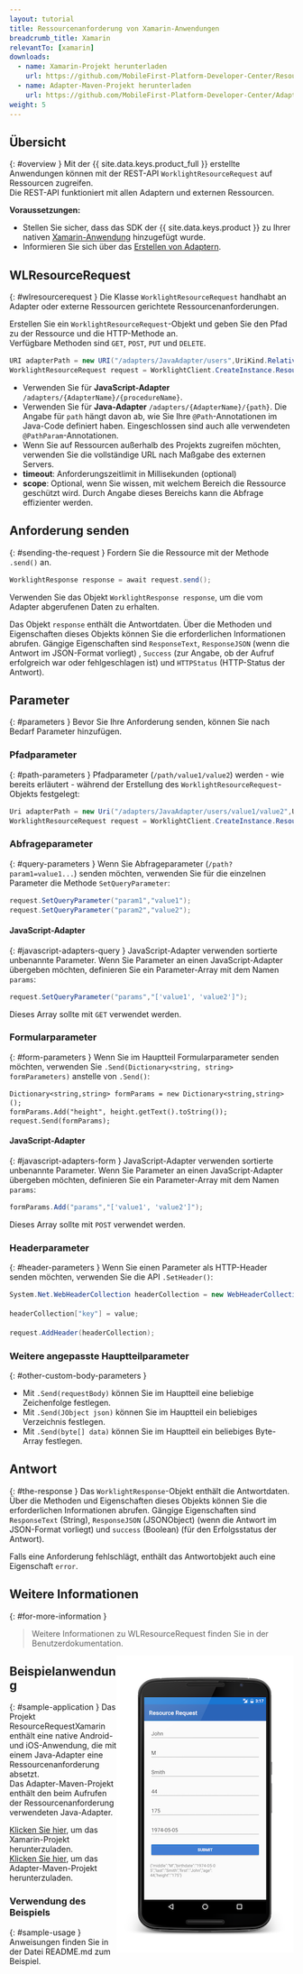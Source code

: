 ```yaml
---
layout: tutorial
title: Ressourcenanforderung von Xamarin-Anwendungen
breadcrumb_title: Xamarin
relevantTo: [xamarin]
downloads:
  - name: Xamarin-Projekt herunterladen
    url: https://github.com/MobileFirst-Platform-Developer-Center/ResourceRequestXamarin/tree/release80
  - name: Adapter-Maven-Projekt herunterladen
    url: https://github.com/MobileFirst-Platform-Developer-Center/Adapters/tree/release80
weight: 5
---
```

<!-- NLS_CHARSET=UTF-8 -->
## Übersicht
{: #overview }
Mit der {{ site.data.keys.product_full }} erstellte Anwendungen können mit der REST-API `WorklightResourceRequest` auf Ressourcen zugreifen.   
Die REST-API funktioniert mit allen Adaptern und externen Ressourcen. 

**Voraussetzungen:**

- Stellen Sie sicher, dass das SDK der {{ site.data.keys.product }} zu Ihrer nativen [Xamarin-Anwendung](../../sdk/xamarin/) hinzugefügt wurde. 
- Informieren Sie sich über das [Erstellen von Adaptern](../../../adapters/creating-adapters/).

## WLResourceRequest
{: #wlresourcerequest }
Die Klasse `WorklightResourceRequest` handhabt an Adapter oder externe Ressourcen gerichtete Ressourcenanforderungen. 

Erstellen Sie ein `WorklightResourceRequest`-Objekt und geben Sie den Pfad zu der Ressource und die HTTP-Methode an.   
Verfügbare Methoden sind `GET`, `POST`, `PUT` und `DELETE`.

```cs
URI adapterPath = new URI("/adapters/JavaAdapter/users",UriKind.Relative);
WorklightResourceRequest request = WorklightClient.CreateInstance.ResourceRequest(adapterPath,"GET");
```

* Verwenden Sie für **JavaScript-Adapter** `/adapters/{AdapterName}/{procedureName}`. 
* Verwenden Sie für **Java-Adapter** `/adapters/{AdapterName}/{path}`. Die Angabe für `path` hängt davon ab, wie Sie Ihre
`@Path`-Annotationen im Java-Code definiert haben. Eingeschlossen sind auch alle verwendeten `@PathParam`-Annotationen. 
* Wenn Sie auf Ressourcen außerhalb des Projekts zugreifen möchten, verwenden Sie die vollständige URL nach Maßgabe des externen Servers. 
* **timeout**: Anforderungszeitlimit in Millisekunden (optional)
* **scope**: Optional, wenn Sie wissen, mit welchem Bereich die Ressource geschützt wird. Durch Angabe dieses Bereichs kann die Abfrage effizienter werden. 

## Anforderung senden
{: #sending-the-request }
Fordern Sie die Ressource mit der Methode `.send()` an. 

```cs
WorklightResponse response = await request.send();
```

Verwenden Sie das Objekt `WorklightResponse response`, um die vom Adapter abgerufenen Daten zu erhalten. 

Das Objekt `response` enthält die Antwortdaten. Über die Methoden und Eigenschaften dieses Objekts können Sie die erforderlichen Informationen abrufen. Gängige Eigenschaften sind
`ResponseText`, `ResponseJSON` (wenn die Antwort im JSON-Format vorliegt) , `Success`
(zur Angabe, ob der Aufruf erfolgreich war oder fehlgeschlagen ist) und `HTTPStatus` (HTTP-Status der Antwort). 

## Parameter
{: #parameters }
Bevor Sie Ihre Anforderung senden, können Sie nach Bedarf Parameter hinzufügen. 

### Pfadparameter
{: #path-parameters }
Pfadparameter (`/path/value1/value2`) werden - wie bereits erläutert - während der Erstellung des `WorklightResourceRequest`-Objekts festgelegt: 

```cs
Uri adapterPath = new Uri("/adapters/JavaAdapter/users/value1/value2",UriKind.Relative);
WorklightResourceRequest request = WorklightClient.CreateInstance.ResourceRequest(adapterPath,"GET");
```

### Abfrageparameter
{: #query-parameters }
Wenn Sie Abfrageparameter (`/path?param1=value1...`) senden möchten, verwenden Sie für die einzelnen Parameter die Methode `SetQueryParameter`: 

```cs
request.SetQueryParameter("param1","value1");
request.SetQueryParameter("param2","value2");
```

#### JavaScript-Adapter
{: #javascript-adapters-query }
JavaScript-Adapter verwenden sortierte unbenannte Parameter. Wenn Sie Parameter an einen JavaScript-Adapter übergeben möchten, definieren Sie ein Parameter-Array mit dem Namen `params`:

```cs
request.SetQueryParameter("params","['value1', 'value2']");
```

Dieses Array sollte mit `GET` verwendet werden.

### Formularparameter
{: #form-parameters }
Wenn Sie im Hauptteil Formularparameter senden möchten, verwenden Sie `.Send(Dictionary<string, string> formParameters)` anstelle von `.Send()`:  

```cshrap
Dictionary<string,string> formParams = new Dictionary<string,string>();
formParams.Add("height", height.getText().toString());
request.Send(formParams);
```   

#### JavaScript-Adapter
{: #javascript-adapters-form }
JavaScript-Adapter verwenden sortierte unbenannte Parameter. Wenn Sie Parameter an einen JavaScript-Adapter übergeben möchten, definieren Sie ein Parameter-Array mit dem Namen `params`:

```cs
formParams.Add("params","['value1', 'value2']");
```

Dieses Array sollte mit `POST` verwendet werden.

### Headerparameter
{: #header-parameters }
Wenn Sie einen Parameter als HTTP-Header senden möchten, verwenden Sie die API `.SetHeader()`: 

```cs
System.Net.WebHeaderCollection headerCollection = new WebHeaderCollection();

headerCollection["key"] = value;

request.AddHeader(headerCollection);
```

### Weitere angepasste Hauptteilparameter
{: #other-custom-body-parameters }
- Mit `.Send(requestBody)` können Sie im Hauptteil eine beliebige Zeichenfolge festlegen. 
- Mit `.Send(JObject json)` können Sie im Hauptteil ein beliebiges Verzeichnis festlegen. 
- Mit `.Send(byte[] data)` können Sie im Hauptteil ein beliebiges Byte-Array festlegen. 

## Antwort
{: #the-response }
Das `WorklightResponse`-Objekt enthält die Antwortdaten. Über die Methoden und Eigenschaften dieses Objekts können Sie die erforderlichen Informationen abrufen. Gängige Eigenschaften sind
`ResponseText` (String), `ResponseJSON` (JSONObject) (wenn die Antwort im JSON-Format vorliegt)
und `success` (Boolean) (für den Erfolgsstatus der Antwort). 

Falls eine Anforderung fehlschlägt, enthält das Antwortobjekt auch eine Eigenschaft `error`. 

## Weitere Informationen
{: #for-more-information }
> Weitere Informationen zu WLResourceRequest finden Sie in der Benutzerdokumentation.
<img alt="Beispielanwendung" src="resource-request-success-xamarin.png" style="float:right"/>

## Beispielanwendung
{: #sample-application }
Das Projekt ResourceRequestXamarin enthält eine native Android- und iOS-Anwendung, die mit einem Java-Adapter eine Ressourcenanforderung absetzt.   
Das Adapter-Maven-Projekt enthält den beim Aufrufen der Ressourcenanforderung verwendeten Java-Adapter. 

[Klicken Sie hier](https://github.com/MobileFirst-Platform-Developer-Center/ResourceRequestXamarin/tree/release80), um das Xamarin-Projekt herunterzuladen.   
[Klicken Sie hier](https://github.com/MobileFirst-Platform-Developer-Center/Adapters/tree/release80), um das Adapter-Maven-Projekt herunterzuladen. 

### Verwendung des Beispiels
{: #sample-usage }
Anweisungen finden Sie in der Datei README.md zum Beispiel. 
